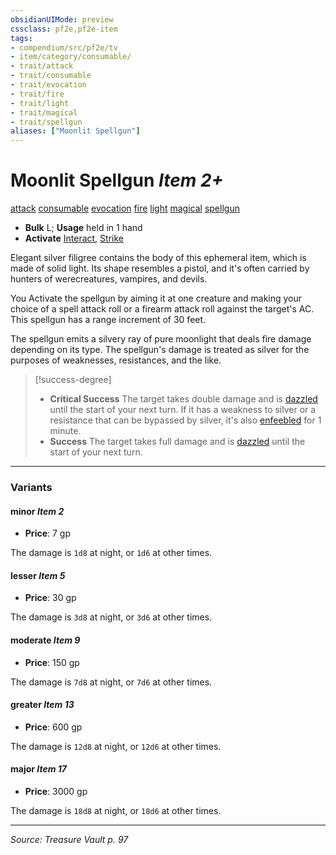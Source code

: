 ```yaml
---
obsidianUIMode: preview
cssclass: pf2e,pf2e-item
tags:
- compendium/src/pf2e/tv
- item/category/consumable/
- trait/attack
- trait/consumable
- trait/evocation
- trait/fire
- trait/light
- trait/magical
- trait/spellgun
aliases: ["Moonlit Spellgun"]
---
```

# Moonlit Spellgun *Item 2+*  
[attack](rules/traits/attack.md "Attack Combat Trait")  [consumable](rules/traits/consumable.md "Consumable Item Trait")  [evocation](rules/traits/evocation.md "Evocation School Trait")  [fire](rules/traits/fire.md "Fire Energy & Element Trait")  [light](rules/traits/light.md "Light Effect Trait")  [magical](rules/traits/magical.md "Magical Item Trait")  [spellgun](rules/traits/spellgun-tv.md "Spellgun Item Trait")  

- **Bulk** L; **Usage** held in 1 hand
- **Activate** [Interact](rules/actions/interact.md), [Strike](rules/actions/strike.md)

Elegant silver filigree contains the body of this ephemeral item, which is made of solid light. Its shape resembles a pistol, and it's often carried by hunters of werecreatures, vampires, and devils.

You Activate the spellgun by aiming it at one creature and making your choice of a spell attack roll or a firearm attack roll against the target's AC. This spellgun has a range increment of 30 feet.

The spellgun emits a silvery ray of pure moonlight that deals fire damage depending on its type. The spellgun's damage is treated as silver for the purposes of weaknesses, resistances, and the like.

> [!success-degree] 
> - **Critical Success** The target takes double damage and is [dazzled](rules/conditions.md#Dazzled) until the start of your next turn. If it has a weakness to silver or a resistance that can be bypassed by silver, it's also [enfeebled](rules/conditions.md#Enfeebled) for 1 minute.
> - **Success** The target takes full damage and is [dazzled](rules/conditions.md#Dazzled) until the start of your next turn.

---

### Variants

#### minor *Item 2*

- **Price**: 7 gp

The damage is `1d8` at night, or `1d6` at other times.

#### lesser *Item 5*

- **Price**: 30 gp

The damage is `3d8` at night, or `3d6` at other times.

#### moderate *Item 9*

- **Price**: 150 gp

The damage is `7d8` at night, or `7d6` at other times.

#### greater *Item 13*

- **Price**: 600 gp

The damage is `12d8` at night, or `12d6` at other times.

#### major *Item 17*

- **Price**: 3000 gp

The damage is `18d8` at night, or `18d6` at other times.

---
*Source: Treasure Vault p. 97*